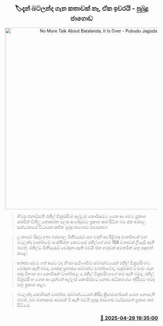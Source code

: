 <p align='center'><b><h2 align='center' title='No More Talk About Batalanda, It Is Over - Pubudu Jagoda'>🏷දැන් බටලන්ද ගැන කතාවක් නෑ, ඒක ඉවරයි - පුබුදු ජාගොඩ</h2></b></p>
<p align='center'><img src='https://helakuru.sgp1.cdn.digitaloceanspaces.com/esana/images/lib/pubudujagoda-archived.jpg' width='600' alt='No More Talk About Batalanda, It Is Over - Pubudu Jagoda'></p>

> හිටපු ජනාධිපති රනිල් වික්‍රමසිංහ අල්ලස් කොමිසමට ගෙන ආ බවට ප්‍රකාශ කරමින් විහිලු නොකරන ලෙස ආණ්ඩුවට ප්‍රකාශ කර සිටින බව ජන අරගල සන්ධානයේ විධායක සභික පුබුදු ජාගොඩ පවසනවා.

> ලංකාවේ සිදුවූ ඉතා බරපතල මිනීමැරුම් සහ වදහිංසා පිළිබඳ වාර්තාවක් වන බටලන්ද වාර්තාවේ සංක්ෂිප්ත කොටසේ රනිල්ගේ නම 158 වතාවක් ලියැවී ඇති බවත්, රනිල්ට මිනීමැරුම් චෝදනා ඇති බවයි ජන හමුවක් අමතමින් ඔහු සඳහන් කළේ.

> අත්අඩංගුවට ගත් අයට වද හිංසා පැමිණවීම සම්බන්ධයෙන් රනිල් වික්‍රමසිංහට චෝදනා ඇති බවද, පාස්කු ප්‍රහාරය සම්බන්ධ වාර්තාවේද, බැඳුම්කර වංචාව ගැන නඩු විභාග හා කොමිෂන් වාර්තාවල ද රනිල් වික්‍රමසිංහගේ නම ඇති බවද, රනිල් වික්‍රමසිංහ ගෙන ආ යුත්තේ අල්ලස් කොමිසමට නොව අධිකරණය ඉදිරියට බවද ඔහු ප්‍රකාශ කළා.

> බටලන්ද කොමිෂන් වාර්තාව සම්බන්ධයෙන් කිසිදු ක්‍රියාමාර්ගයක් ගෙන නොමැති බවත්, එම මාතෘකාව අවසන් වී ඇති බවයි පුබුදු ජාගොඩ වැඩිදුරටත් ප්‍රකාශ කර සිටියේ.



<h3 align='right'><a href='https://www.helakuru.lk/esana/p/109669/'>📅 2025-04-29 19:35:00</a></h3>
